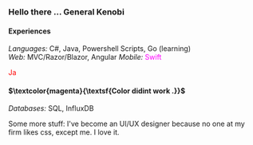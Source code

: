 ### Hello there ... General Kenobi

#### Experiences
_Languages:_ C#, Java, Powershell Scripts, Go (learning) <br>
_Web:_ MVC/Razor/Blazor, Angular
_Mobile:_ <span style="color: magenta">Swift</span>

<style>.red{color: red;}</style>

<p class="red">Ja</p>

#### $\textcolor{magenta}{\textsf{Color didint work .}}$ 
_Databases:_ SQL, InfluxDB

Some more stuff:
I've become an UI/UX designer because no one at my firm likes css, except me.
I love it.
